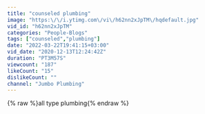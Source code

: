 ```yaml
---
title: "counseled plumbing"
image: "https:\/\/i.ytimg.com\/vi\/h62nn2xJpTM\/hqdefault.jpg"
vid_id: "h62nn2xJpTM"
categories: "People-Blogs"
tags: ["counseled","plumbing"]
date: "2022-03-22T19:41:15+03:00"
vid_date: "2020-12-13T12:24:42Z"
duration: "PT3M57S"
viewcount: "187"
likeCount: "15"
dislikeCount: ""
channel: "Jumbo Plumbing"
---
```

{% raw %}all type plumbing{% endraw %}
